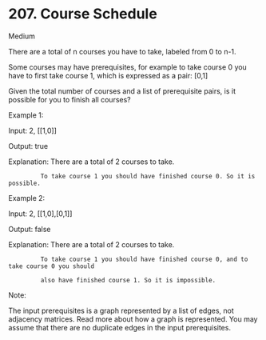# 207. Course Schedule

Medium


There are a total of n courses you have to take, labeled from 0 to n-1.

Some courses may have prerequisites, for example to take course 0 you have to first take course 1, which is expressed as a pair: [0,1]

Given the total number of courses and a list of prerequisite pairs, is it possible for you to finish all courses?

Example 1:

Input: 2, [[1,0]] 

Output: true

Explanation: There are a total of 2 courses to take. 

             To take course 1 you should have finished course 0. So it is possible.
             
Example 2:

Input: 2, [[1,0],[0,1]]

Output: false

Explanation: There are a total of 2 courses to take. 

             To take course 1 you should have finished course 0, and to take course 0 you should
             
             also have finished course 1. So it is impossible.
Note:

The input prerequisites is a graph represented by a list of edges, not adjacency matrices. Read more about how a graph is represented.
You may assume that there are no duplicate edges in the input prerequisites.
